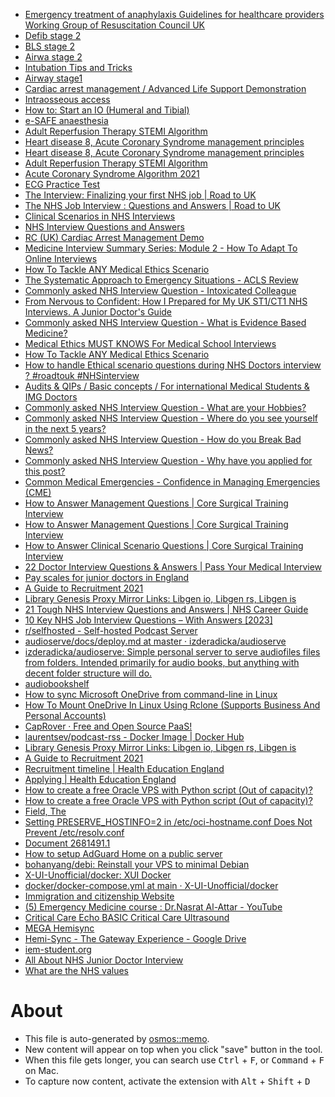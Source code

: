 - [Emergency treatment of anaphylaxis 
Guidelines for healthcare providers
Working Group of Resuscitation Council UK](https://www.resus.org.uk/sites/default/files/2021-05/Emergency%20Treatment%20of%20Anaphylaxis%20May%202021_0.pdf)
- [Defib stage 2](https://www.youtube.com/watch?v=vKXtXj1IRmg&t=1s)
- [BLS stage 2](https://www.youtube.com/watch?v=_1-ckIYU0zY&t=1s)
- [Airwa stage 2](https://www.youtube.com/watch?v=-xQRZgwrTIg&t=1s)
- [Intubation Tips and Tricks](https://www.youtube.com/watch?v=x2FOdgw93sA)
- [Airway stage1](https://www.youtube.com/watch?v=np5_VNapOhQ&t=11s)
- [Cardiac arrest management / Advanced Life Support Demonstration](https://www.youtube.com/watch?v=ubH0GAMaN28)
- [Intraosseous access](https://www.youtube.com/watch?v=-CVK96a75io&t=392s)
- [How to: Start an IO (Humeral and Tibial)](https://www.youtube.com/watch?v=v1aPOxXqgo4)
- [e-SAFE anaesthesia](https://www.e-safe-anaesthesia.org/)
- [ Adult Reperfusion Therapy STEMI Algorithm ](https://www.e-safe-anaesthesia.org/e_library/13/Management_of_peri-arrest_%20arrhythmia.pdf)
- [Heart disease 8, Acute Coronary Syndrome management principles](https://www.youtube.com/watch?v=NM-gWuF1hss&t=1s)
- [Heart disease 8, Acute Coronary Syndrome management principles](https://www.youtube.com/watch?v=NM-gWuF1hss&t=1s)
- [ Adult Reperfusion Therapy STEMI Algorithm ](https://www.resus.org.uk/sites/default/files/2021-04/Adult%20Reperfusion%20Therapy%20STEMI%20Algorithm%202021.pdf)
- [Acute Coronary Syndrome Algorithm 2021](https://www.resus.org.uk/sites/default/files/2021-04/Acute%20Coronary%20Syndrome%20Algorithm%202021.pdf)
- [ECG Practice Test](https://www.youtube.com/watch?v=p_7blGQ9lQk)
- [The Interview: Finalizing your first NHS job | Road to UK](https://roadtouk.com/awaiting-job-in-the-nhs/the-interview-finalizing-your-first-nhs-job/)
- [The NHS Job Interview : Questions and Answers | Road to UK](https://roadtouk.com/awaiting-job-in-the-nhs/the-nhs-interview-questions-and-answers/)
- [Clinical Scenarios in NHS Interviews](https://www.bdiresourcing.com/img-media-hub/blog/clinical-scenarios-in-nhs-interviews/)
- [NHS Interview Questions and Answers](https://www.bdiresourcing.com/img-media-hub/blog/nhs-interview-questions-and-answers/)
- [RC (UK) Cardiac Arrest Management Demo](https://www.youtube.com/@ResusCouncilUK/videos)
- [Medicine Interview Summary Series: Module 2 - How To Adapt To Online Interviews](https://www.youtube.com/watch?v=B_VFLlX1DdE&list=PLcFE6NYXTWcGoyhDvfe9rBHk20Xo5t5Yk)
- [How To Tackle ANY Medical Ethics Scenario](https://www.youtube.com/watch?v=k37sIHnMAmc)
- [The Systematic Approach to Emergency Situations - ACLS Review](https://www.youtube.com/watch?v=t0XOK7MkKec&t=5s)
- [Commonly asked NHS Interview Question - Intoxicated Colleague](https://www.youtube.com/watch?v=Dob71n_p2ZQ)
- [From Nervous to Confident: How I Prepared for My UK ST1/CT1 NHS Interviews. A Junior Doctor's Guide](https://www.youtube.com/watch?v=jrctHubpJ_4)
- [Commonly asked NHS Interview Question - What is Evidence Based Medicine?](https://www.youtube.com/watch?v=wy2wn58LH_Y)
- [Medical Ethics MUST KNOWS For Medical School Interviews](https://www.youtube.com/watch?v=9ieikk2oIbY)
- [How To Tackle ANY Medical Ethics Scenario](https://www.youtube.com/watch?v=k37sIHnMAmc)
- [How to handle Ethical scenario questions during NHS Doctors interview ? #roadtouk #NHSinterview](https://www.youtube.com/watch?v=rCqLjGBYSeg)
- [Audits & QIPs / Basic concepts / For international Medical Students & IMG Doctors](https://www.youtube.com/watch?v=SfhjjZC89x8)
- [Commonly asked NHS Interview Question - What are your Hobbies?](https://www.youtube.com/watch?v=e1bxejpfGcU)
- [Commonly asked NHS Interview Question - Where do you see yourself in the next 5 years?](https://www.youtube.com/watch?v=iEgwYktJHd8)
- [Commonly asked NHS Interview Question - How do you Break Bad News?](https://www.youtube.com/watch?v=UP1mSOc56z8)
- [Commonly asked NHS Interview Question - Why have you applied for this post?](https://www.youtube.com/watch?v=alfXH98Zu9o)
- [Common Medical Emergencies - Confidence in Managing Emergencies (CME)](https://www.youtube.com/playlist?list=PLQuIrRSN9K_ok9ZqakFsiUIzu7gHpNFHK)
- [How to Answer Management Questions | Core Surgical Training Interview](https://www.youtube.com/watch?v=_khfeU3g4Yc)
- [How to Answer Management Questions | Core Surgical Training Interview](https://www.youtube.com/watch?v=_khfeU3g4Yc)
- [How to Answer Clinical Scenario Questions | Core Surgical Training Interview](https://www.youtube.com/watch?v=V_ig8KttpUo)
- [22 Doctor Interview Questions & Answers | Pass Your Medical Interview](https://passmyinterview.com/doctor-interview/)
- [Pay scales for junior doctors in England](https://www.bma.org.uk/pay-and-contracts/pay/junior-doctors-pay-scales/pay-scales-for-junior-doctors-in-england)
- [A Guide to Recruitment 2021](https://medibuddy.co.uk/gp-stage-3/a-guide-to-gp-recruitment/)
- [Library Genesis Proxy Mirror Links: Libgen io, Libgen rs, Libgen is](https://libgen.onl/library-genesis/)
- [21 Tough NHS Interview Questions and Answers | NHS Career Guide](https://passmyinterview.com/21-tough-nhs-interview-questions-and-answers/)
- [10 Key NHS Job Interview Questions – With Answers [2023]](https://www.wikijob.co.uk/interview-advice/interview-questions/nhs-interview-questions)
- [r/selfhosted - Self-hosted Podcast Server](https://www.reddit.com/r/selfhosted/comments/rkco8w/selfhosted_podcast_server/)
- [audioserve/docs/deploy.md at master · izderadicka/audioserve](https://github.com/izderadicka/audioserve/blob/master/docs/deploy.md)
- [izderadicka/audioserve: Simple personal server to serve audiofiles files from folders.  Intended primarily for audio books, but anything with decent folder structure will do.](https://github.com/izderadicka/audioserve)
- [audiobookshelf](https://www.audiobookshelf.org/guides/)
- [How to sync Microsoft OneDrive from command-line in Linux](https://www.fosslinux.com/24391/how-to-sync-microsoft-onedrive-from-command-line-in-linux.htm)
- [How To Mount OneDrive In Linux Using Rclone (Supports Business And Personal Accounts)](https://www.linuxuprising.com/2018/07/how-to-mount-onedrive-in-linux-using.html)
- [CapRover · Free and Open Source PaaS!](https://caprover.com/)
- [laurentsev/podcast-rss - Docker Image | Docker Hub](https://hub.docker.com/r/laurentsev/podcast-rss)
- [Library Genesis Proxy Mirror Links: Libgen io, Libgen rs, Libgen is](https://libgen.onl/library-genesis/)
- [A Guide to Recruitment 2021](https://medibuddy.co.uk/gp-stage-3/a-guide-to-gp-recruitment/)
- [Recruitment timeline | Health Education England](https://medical.hee.nhs.uk/medical-training-recruitment/medical-specialty-training/general-practice-gp/how-to-apply-for-gp-specialty-training/gp-specialty-training-recruitment/general-practice-recruitment-timeline)
- [Applying | Health Education England](https://medical.hee.nhs.uk/medical-training-recruitment/medical-specialty-training/general-practice-gp/how-to-apply-for-gp-specialty-training/gp-specialty-training-recruitment/applying-for-general-practice)
- [How to create a free Oracle VPS with Python script (Out of capacity)?](https://www.hintdesk.com/2022/01/15/how-to-create-a-free-oracle-vps-with-python-script-out-of-capacity/)
- [How to create a free Oracle VPS with Python script (Out of capacity)?](https://www.hintdesk.com/2022/01/15/how-to-create-a-free-oracle-vps-with-python-script-out-of-capacity/)
- [Field, The](https://www.goodreads.com/book/show/320132.Field_The)
- [	Setting PRESERVE_HOSTINFO=2 in /etc/oci-hostname.conf Does Not Prevent /etc/resolv.conf ](https://support.oracle.com/epmos/faces/DocumentDisplay?_afrLoop=544067183253484&parent=EXTERNAL_SEARCH&sourceId=PROBLEM&id=2507035.1&_afrWindowMode=0&_adf.ctrl-state=177mi4kpem_151)
- [Document  2681491.1](https://support.oracle.com/epmos/faces/DocumentDisplay?_afrLoop=544048732319435&parent=EXTERNAL_SEARCH&sourceId=PROBLEM&id=2681491.1&_afrWindowMode=0&_adf.ctrl-state=177mi4kpem_102)
- [How to setup AdGuard Home on a public server](https://adguard.com/en/blog/adguard-home-on-public-server.html)
- [bohanyang/debi: Reinstall your VPS to minimal Debian](https://github.com/bohanyang/debi)
- [X-UI-Unofficial/docker: XUI Docker](https://github.com/X-UI-Unofficial/docker)
- [docker/docker-compose.yml at main · X-UI-Unofficial/docker](https://github.com/X-UI-Unofficial/docker/blob/main/docker-compose.yml)
- [Immigration and citizenship Website](https://immi.homeaffairs.gov.au:443/visas/getting-a-visa/visa-listing/skilled-work-regional-provisional-491/application)
- [(5) Emergency Medicine course : Dr.Nasrat Al-Attar - YouTube](https://www.youtube.com/playlist?list=PL8hRTj-TN8_Lv4NC5oGxAWaJXs9i7EFZ3)
- [Critical Care Echo
BASIC Critical Care Ultrasound](https://www.youtube.com/playlist?list=PLFcbgXf4-MinC5rr6R1vOXQ_uW7ouXc3o)
- [MEGA Hemisync](https://mega.nz/folder/Iug2BJJQ#lvv4Gh8YxPLYLt_8kNqz2g)
- [Hemi-Sync - The Gateway Experience - Google Drive](https://drive.google.com/drive/folders/1vZJg5oJvfYVwWryJh05pfkZTV0cnd026)
- [iem-student.org](https://soundcloud.com/iem-student)
- [All About NHS Junior Doctor Interview](https://www.youtube.com/watch?v=sQzhqwFAM1w)
- [What are the NHS values](https://www.nhsprofessionals.nhs.uk/nhs-staffing-pool-hub/working-in-healthcare/what-are-the-nhs-values)

# About

- This file is auto-generated by [osmos::memo](https://github.com/osmoscraft/osmosmemo).
- New content will appear on top when you click "save" button in the tool.
- When this file gets longer, you can search use <kbd>Ctrl</kbd> + <kbd>F</kbd>, or <kbd>Command</kbd> + <kbd>F</kbd> on Mac.
- To capture now content, activate the extension with <kbd>Alt</kbd> + <kbd>Shift</kbd> + <kbd>D</kbd>
